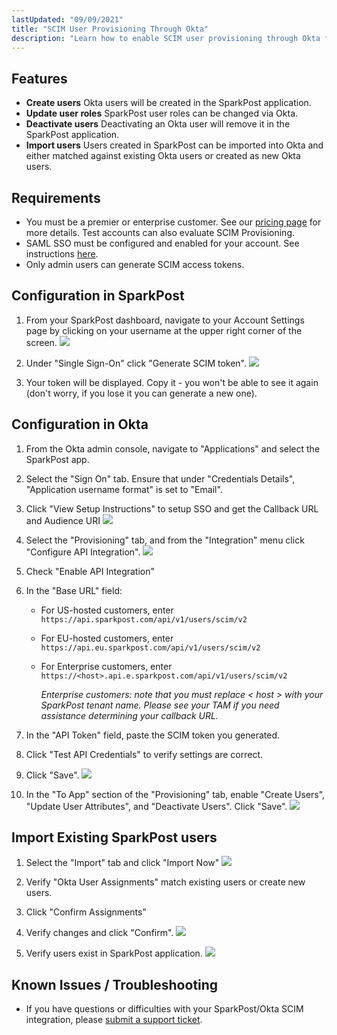 ```yaml
---
lastUpdated: "09/09/2021"
title: "SCIM User Provisioning Through Okta"
description: "Learn how to enable SCIM user provisioning through Okta for your SparkPost account."
---
```


## Features
- **Create users** Okta users will be created in the SparkPost application.
- **Update user roles** SparkPost user roles can be changed via Okta.
- **Deactivate users** Deactivating an Okta user will remove it in the SparkPost application.
- **Import users** Users created in SparkPost can be imported into Okta and either matched against existing Okta users or created as new Okta users.

## Requirements
- You must be a premier or enterprise customer. See our [pricing page](https://www.sparkpost.com/pricing/) for more details. Test accounts can also evaluate SCIM Provisioning.
- SAML SSO must be configured and enabled for your account. See instructions [here](https://www.sparkpost.com/docs/my-account-and-profile/sso/).
- Only admin users can generate SCIM access tokens.

## Configuration in SparkPost
1. From your SparkPost dashboard, navigate to your Account Settings page by clicking on your username at the upper right corner of the screen.
![](media/scim/account_settings.png)

1. Under "Single Sign-On" click "Generate SCIM token".
![](media/scim/generate_scim.png)

1. Your token will be displayed. Copy it - you won't be able to see it again (don't worry, if you lose it you can generate a new one).

## Configuration in Okta
1. From the Okta admin console, navigate to "Applications" and select the SparkPost app.
1. Select the "Sign On" tab. Ensure that under "Credentials Details", "Application username format" is set to "Email".
1. Click "View Setup Instructions" to setup SSO and get the Callback URL and Audience URI
![](media/scim/credential_details.png)

1. Select the "Provisioning" tab, and from the "Integration" menu click "Configure API Integration".
![](media/scim/scim_connection.png)

1. Check "Enable API Integration"
1. In the "Base URL" field:
    - For US-hosted customers, enter `https://api.sparkpost.com/api/v1/users/scim/v2`
    - For EU-hosted customers, enter `https://api.eu.sparkpost.com/api/v1/users/scim/v2`
    - For Enterprise customers, enter `https://<host>.api.e.sparkpost.com/api/v1/users/scim/v2`
    
        *Enterprise customers: note that you must replace < host > with your SparkPost tenant name. Please see your TAM if you need assistance determining your callback URL.*
    
1. In the "API Token" field, paste the SCIM token you generated.
1. Click "Test API Credentials" to verify settings are correct.
1. Click "Save".
![](media/scim/scim_test.png)

1. In the "To App" section of the "Provisioning" tab, enable "Create Users", "Update User Attributes", and "Deactivate Users".  Click "Save".
![](media/scim/to_app_enable.png)

## Import Existing SparkPost users
1. Select the "Import" tab and click "Import Now"
![](media/scim/import_users.png)

1. Verify "Okta User Assignments" match existing users or create new users.
1. Click "Confirm Assignments"
1. Verify changes and click "Confirm".
![](media/scim/verify_import.png)

1. Verify users exist in SparkPost application.
![](media/scim/sparkpost_users.png)

## Known Issues / Troubleshooting
- If you have questions or difficulties with your SparkPost/Okta SCIM integration, please [submit a support ticket](https://www.sparkpost.com/submit-a-ticket).
